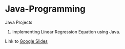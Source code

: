 # Java-Programming
Java Projects

1. Implementing Linear Regression Equation using Java. 

Link to [Google Slides](https://docs.google.com/presentation/d/1Co64mZRfnMap-6ViKiLPtbFtMt6kSQgD_xX5TbOqVpQ/edit#slide=id.p)


